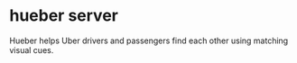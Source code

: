 # hueber server

Hueber helps Uber drivers and passengers find each other using matching visual cues.
